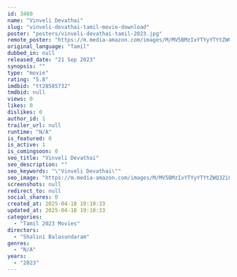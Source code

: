 ```yaml
---
id: 3460
name: "Vinveli Devathai"
slug: "vinveli-devathai-tamil-movie-download"
poster: "posters/vinveli-devathai-tamil-2023.jpg"
remote_poster: "https://m.media-amazon.com/images/M/MV5BMzIxYTYyYTYtZWQ3Zi00NDMzLWFjNzQtNWY2MzE0ZTlkYThkXkEyXkFqcGdeQXVyMTQ3Mzk2MDg4._V1_SX300.jpg"
original_language: "Tamil"
dubbed_in: null
released_date: "21 Sep 2023"
synopsis: ""
type: "movie"
rating: "5.8"
imdbid: "tt28585732"
tmdbid: null
views: 0
likes: 0
dislikes: 0
author_id: 1
trailer_url: null
runtime: "N/A"
is_featured: 0
is_active: 1
is_comingsoon: 0
seo_title: "Vinveli Devathai"
seo_description: ""
seo_keywords: "\"Vinveli Devathai\""
seo_image: "https://m.media-amazon.com/images/M/MV5BMzIxYTYyYTYtZWQ3Zi00NDMzLWFjNzQtNWY2MzE0ZTlkYThkXkEyXkFqcGdeQXVyMTQ3Mzk2MDg4._V1_SX300.jpg"
screenshots: null
redirect_to: null
social_shares: 0
created_at: 2025-04-18 19:10:33
updated_at: 2025-04-18 19:10:33
categories:
  - "Tamil 2023 Movies"
directors:
  - "Shalini Balasundaram"
genres:
  - "N/A"
years:
  - "2023"
---
```


